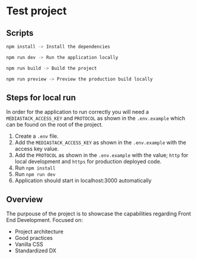 # Test project

## Scripts

```bash
npm install -> Install the dependencies
```
```bash
npm run dev -> Run the application locally
```
```bash
npm run build -> Build the project
```
```bash
npm run preview -> Preview the production build locally
```

## Steps for local run

In order for the application to run correctly you will need a `MEDIASTACK_ACCESS_KEY` and `PROTOCOL` as shown in the `.env.example` which can be found on the root of the project.

1. Create a `.env` file.
2. Add the `MEDIASTACK_ACCESS_KEY` as shown in the `.env.example` with the access key value.
3. Add the `PROTOCOL` as shown in the `.env.example` with the value; `http` for local development and `https` for production deployed code.
4. Run `npm install`
5. Run `npm run dev`
6. Application should start in localhost:3000 automatically

## Overview

The purpouse of the project is to showcase the capabilities regarding Front End Development. Focused on:
- Project architecture
- Good practices
- Vanilla CSS
- Standardized DX

